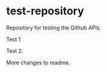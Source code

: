 # test-repository
Repository for testing the Github APIs.

Test 1

Test 2.

More changes to readme.

